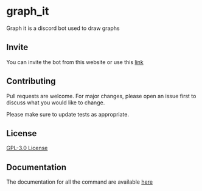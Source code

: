 # graph_it
Graph it is a discord bot used to draw graphs


## Invite 
You can invite the bot from this website
or use this [link](https://discord.com/oauth2/authorize?client_id=887213789081124914&permissions=412317190208&scope=bot)


## Contributing
Pull requests are welcome. For major changes, please open an issue first to discuss what you would like to change.

Please make sure to update tests as appropriate.

## License
[GPL-3.0 License](https://github.com/SarangT123/graph_it/blob/master/LICENSE)

## Documentation
The documentation for all the command are available [here](http://codersarang.me/graph_it/commands/)

